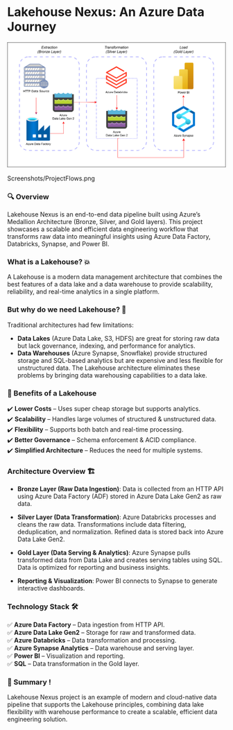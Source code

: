 # Lakehouse Nexus: An Azure Data Journey 


![Project Flow Chart](Screenshots/ProjectFlows.png)


Screenshots/ProjectFlows.png

### 🔍 Overview
Lakehouse Nexus is an end-to-end data pipeline built using Azure’s Medallion Architecture (Bronze, Silver, and Gold layers). This project showcases a scalable and efficient data engineering workflow that transforms raw data into meaningful insights using Azure Data Factory, Databricks, Synapse, and Power BI.

### What is a Lakehouse?  💥
A Lakehouse is a modern data management architecture that combines the best features of a data lake and a data warehouse to provide scalability, reliability, and real-time analytics in a single platform.

### But why do we need Lakehouse?  🤔
Traditional architectures had few limitations:

- **Data Lakes**  (Azure Data Lake, S3, HDFS) are great for storing raw data but lack governance, indexing, and performance for analytics.
- **Data Warehouses** (Azure Synapse, Snowflake) provide structured storage and SQL-based analytics but are expensive and less flexible for unstructured data.
The Lakehouse architecture eliminates these problems by bringing data warehousing capabilities to a data lake.

### 🚀 Benefits of a Lakehouse
✔️ **Lower Costs** – Uses super cheap storage but supports analytics.\
✔️ **Scalability** – Handles large volumes of structured & unstructured data. \
✔️ **Flexibility** – Supports both batch and real-time processing. \
✔️ **Better Governance** – Schema enforcement & ACID compliance. \
✔️ **Simplified Architecture** – Reduces the need for multiple systems.




### Architecture Overview 🏗️
- **Bronze Layer (Raw Data Ingestion)**:
  Data is collected from an HTTP API using Azure Data Factory (ADF) stored in Azure Data Lake Gen2 as raw data.
  
- **Silver Layer (Data Transformation)**:
  Azure Databricks processes and cleans the raw data. Transformations include data filtering, deduplication, and normalization. Refined data is stored back into Azure Data Lake Gen2.
  
- **Gold Layer (Data Serving & Analytics)**:
  Azure Synapse pulls transformed data from Data Lake and creates serving tables using SQL. Data is optimized for reporting and business insights.
  
- **Reporting & Visualization**:
  Power BI connects to Synapse to generate interactive dashboards.
### Technology Stack 🛠️
✅ **Azure Data Factory** – Data ingestion from HTTP API. \
✅ **Azure Data Lake Gen2** – Storage for raw and transformed data.   
✅ **Azure Databricks** – Data transformation and processing.\
✅ **Azure Synapse Analytics** – Data warehouse and serving layer.\
✅ **Power BI** – Visualization and reporting.\
✅ **SQL** – Data transformation in the Gold layer.


### 🎯 Summary !
Lakehouse Nexus project is an example of modern and cloud-native data pipeline that supports the Lakehouse principles, combining data lake flexibility with warehouse performance to create a scalable, efficient data engineering solution. 

